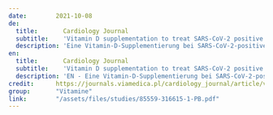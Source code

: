 ```yaml
---
date:        2021-10-08
de:
  title:       Cardiology Journal 
  subtitle:    'Vitamin D supplementation to treat SARS-CoV-2 positive patients. Evidence from meta-analysis'
  description: 'Eine Vitamin-D-Supplementierung bei SARS-CoV-2-positiven Patienten hat das Potenzial, sich sowohl auf Patienten mit leichten als auch mit schweren Symptomen positiv auszuwirken. Da mehrere qualitativ hochwertige randomisierte Kontrollstudien einen Nutzen für die Krankenhaussterblichkeit gezeigt haben, sollte Vitamin D als ergänzende Therapie von großem Interesse sein. Sollte sich herausstellen, dass Vitamin D die Hospitalisierungsrate und die Symptome außerhalb des Krankenhauses verringert, wären die Kosten und der Nutzen für die weltweiten Bemühungen zur Eindämmung der Pandemie erheblich.'
en: 
  title:       Cardiology Journal
  subtitle:    'Vitamin D supplementation to treat SARS-CoV-2 positive patients. Evidence from meta-analysis'
  description: 'EN - Eine Vitamin-D-Supplementierung bei SARS-CoV-2-positiven Patienten hat das Potenzial, sich sowohl auf Patienten mit leichten als auch mit schweren Symptomen positiv auszuwirken. Da mehrere qualitativ hochwertige randomisierte Kontrollstudien einen Nutzen für die Krankenhaussterblichkeit gezeigt haben, sollte Vitamin D als ergänzende Therapie von großem Interesse sein. Sollte sich herausstellen, dass Vitamin D die Hospitalisierungsrate und die Symptome außerhalb des Krankenhauses verringert, wären die Kosten und der Nutzen für die weltweiten Bemühungen zur Eindämmung der Pandemie erheblich.'
credit:      https://journals.viamedica.pl/cardiology_journal/article/view/85559
group:       "Vitamine"
link:        "/assets/files/studies/85559-316615-1-PB.pdf"
---
```

<object data="{{ page.link }}" style='height:calc(100vh - 400px); width: 100%' type='application/pdf'></object>
